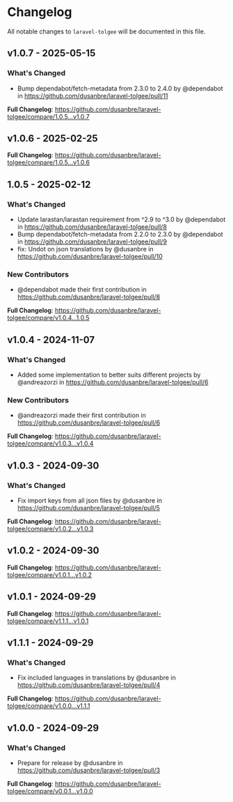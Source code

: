 # Changelog

All notable changes to `laravel-tolgee` will be documented in this file.

## v1.0.7 - 2025-05-15

### What's Changed

* Bump dependabot/fetch-metadata from 2.3.0 to 2.4.0 by @dependabot in https://github.com/dusanbre/laravel-tolgee/pull/11

**Full Changelog**: https://github.com/dusanbre/laravel-tolgee/compare/1.0.5...v1.0.7

## v1.0.6 - 2025-02-25

**Full Changelog**: https://github.com/dusanbre/laravel-tolgee/compare/1.0.5...v1.0.6

## 1.0.5 - 2025-02-12

### What's Changed

* Update larastan/larastan requirement from ^2.9 to ^3.0 by @dependabot in https://github.com/dusanbre/laravel-tolgee/pull/8
* Bump dependabot/fetch-metadata from 2.2.0 to 2.3.0 by @dependabot in https://github.com/dusanbre/laravel-tolgee/pull/9
* fix: Undot on json translations by @dusanbre in https://github.com/dusanbre/laravel-tolgee/pull/10

### New Contributors

* @dependabot made their first contribution in https://github.com/dusanbre/laravel-tolgee/pull/8

**Full Changelog**: https://github.com/dusanbre/laravel-tolgee/compare/v1.0.4...1.0.5

## v1.0.4 - 2024-11-07

### What's Changed

* Added some implementation to better suits different projects by @andreazorzi in https://github.com/dusanbre/laravel-tolgee/pull/6

### New Contributors

* @andreazorzi made their first contribution in https://github.com/dusanbre/laravel-tolgee/pull/6

**Full Changelog**: https://github.com/dusanbre/laravel-tolgee/compare/v1.0.3...v1.0.4

## v1.0.3 - 2024-09-30

### What's Changed

* Fix import keys from all json files by @dusanbre in https://github.com/dusanbre/laravel-tolgee/pull/5

**Full Changelog**: https://github.com/dusanbre/laravel-tolgee/compare/v1.0.2...v1.0.3

## v1.0.2 - 2024-09-30

**Full Changelog**: https://github.com/dusanbre/laravel-tolgee/compare/v1.0.1...v1.0.2

## v1.0.1 - 2024-09-29

**Full Changelog**: https://github.com/dusanbre/laravel-tolgee/compare/v1.1.1...v1.0.1

## v1.1.1 - 2024-09-29

### What's Changed

* Fix included languages in translations by @dusanbre in https://github.com/dusanbre/laravel-tolgee/pull/4

**Full Changelog**: https://github.com/dusanbre/laravel-tolgee/compare/v1.0.0...v1.1.1

## v1.0.0 - 2024-09-29

### What's Changed

* Prepare for release by @dusanbre in https://github.com/dusanbre/laravel-tolgee/pull/3

**Full Changelog**: https://github.com/dusanbre/laravel-tolgee/compare/v0.0.1...v1.0.0
